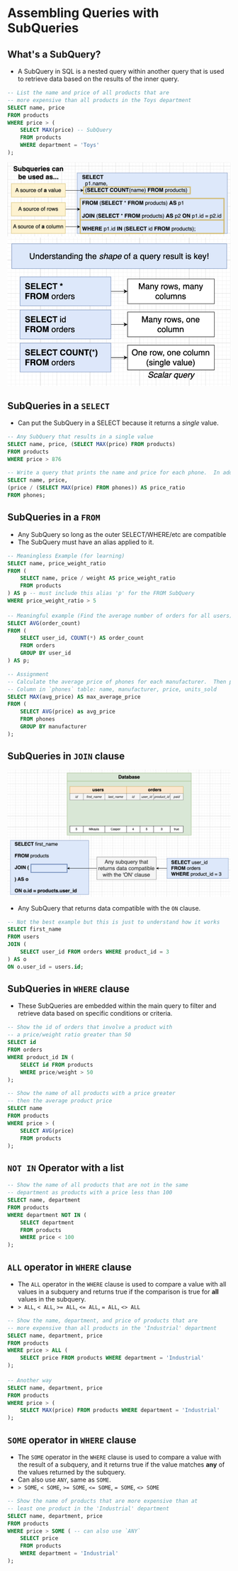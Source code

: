 # Assembling Queries with SubQueries

## What's a SubQuery?

- A SubQuery in SQL is a nested query within another query that is used to retrieve data based on the results of the inner query.

```sql
-- List the name and price of all products that are
-- more expensive than all products in the Toys department
SELECT name, price
FROM products
WHERE price > (
    SELECT MAX(price) -- SubQuery
    FROM products
    WHERE department = 'Toys'
);
```

<img src="./pics/subquery.png" alt="diagram of subquery" />
<img src="./pics/shape_of_subquery.png" alt="shape of subquery" />

## SubQueries in a `SELECT`

- Can put the SubQuery in a SELECT because it returns a _single_ value.

```sql
-- Any SubQuery that results in a single value
SELECT name, price, (SELECT MAX(price) FROM products)
FROM products
WHERE price > 876
```

```sql
-- Write a query that prints the name and price for each phone.  In addition, print out the ratio of the phones price against max price of all phones (so price / max price).  Rename this third column to price_ratio
SELECT name, price,
(price / (SELECT MAX(price) FROM phones)) AS price_ratio
FROM phones;
```

## SubQueries in a `FROM`

- Any SubQuery so long as the outer SELECT/WHERE/etc are compatible
- The SubQuery must have an alias applied to it.

```sql
-- Meaningless Example (for learning)
SELECT name, price_weight_ratio
FROM (
    SELECT name, price / weight AS price_weight_ratio
    FROM products
) AS p -- must include this alias 'p' for the FROM SubQuery
WHERE price_weight_ratio > 5

-- Meaningful example (Find the average number of orders for all users)
SELECT AVG(order_count)
FROM (
    SELECT user_id, COUNT(*) AS order_count
	FROM orders
	GROUP BY user_id
) AS p;
```

```sql
-- Assignment
-- Calculate the average price of phones for each manufacturer.  Then print the highest average price. Rename this value to max_average_price
-- Column in `phones` table: name, manufacturer, price, units_sold
SELECT MAX(avg_price) AS max_average_price
FROM (
    SELECT AVG(price) as avg_price
    FROM phones
    GROUP BY manufacturer
);
```

## SubQueries in `JOIN` clause

<img src="./pics/subquery_join.png" alt="subquery with JOIN clause" />

- Any SubQuery that returns data compatible with the `ON` clause.

```sql
-- Not the best example but this is just to understand how it works
SELECT first_name
FROM users
JOIN (
 	SELECT user_id FROM orders WHERE product_id = 3 
) AS o
ON o.user_id = users.id;
```

## SubQueries in `WHERE` clause

- These SubQueries are embedded within the main query to filter and retrieve data based on specific conditions or criteria.

```sql
-- Show the id of orders that involve a product with
-- a price/weight ratio greater than 50
SELECT id
FROM orders
WHERE product_id IN (
    SELECT id FROM products
    WHERE price/weight > 50
);
```

```sql
-- Show the name of all products with a price greater
-- then the average product price
SELECT name
FROM products
WHERE price > (
    SELECT AVG(price)
    FROM products
);
```

## `NOT IN` Operator with a list

```sql
-- Show the name of all products that are not in the same
-- department as products with a price less than 100
SELECT name, department
FROM products
WHERE department NOT IN (
    SELECT department
    FROM products
    WHERE price < 100
);
```

## `ALL` operator in `WHERE` clause

- The `ALL` operator in the `WHERE` clause is used to compare a value with all values in a subquery and returns true if the comparison is true for **all** values in the subquery.
- `> ALL`, `< ALL`, `>= ALL`, `<= ALL`, `= ALL`, `<> ALL`

```sql
-- Show the name, department, and price of products that are
-- more expensive than all products in the 'Industrial' department
SELECT name, department, price
FROM products
WHERE price > ALL (
 	SELECT price FROM products WHERE department = 'Industrial' 
);

-- Another way
SELECT name, department, price
FROM products
WHERE price > (
 	SELECT MAX(price) FROM products WHERE department = 'Industrial' 
);
```

## `SOME` operator in `WHERE` clause

- The `SOME` operator in the `WHERE` clause is used to compare a value with the result of a subquery, and it returns true if the value matches **any** of the values returned by the subquery.
- Can also use `ANY`, same as `SOME`.
- `> SOME`, `< SOME`, `>= SOME`, `<= SOME`, `= SOME`, `<> SOME`

```sql
-- Show the name of products that are more expensive than at
-- least one product in the 'Industrial' department
SELECT name, department, price
FROM products
WHERE price > SOME ( -- can also use `ANY`
    SELECT price
    FROM products
    WHERE department = 'Industrial'
);
```